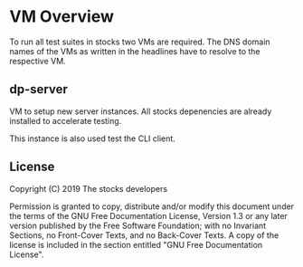 # VM Overview

To run all test suites in stocks two VMs are required. The DNS domain names of
the VMs as written in the headlines have to resolve to the respective VM.

## dp-server

VM to setup new server instances. All stocks depenencies are already installed
to accelerate testing.

This instance is also used test the CLI client.

## License

Copyright (C)  2019  The stocks developers

Permission is granted to copy, distribute and/or modify this document
under the terms of the GNU Free Documentation License, Version 1.3
or any later version published by the Free Software Foundation;
with no Invariant Sections, no Front-Cover Texts, and no Back-Cover Texts.
A copy of the license is included in the section entitled "GNU
Free Documentation License".

